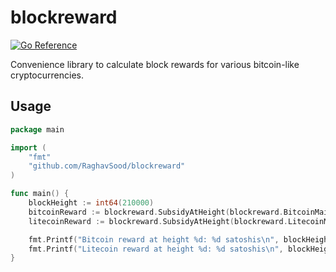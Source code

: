 # blockreward

[![Go Reference](https://pkg.go.dev/badge/github.com/RaghavSood/blockreward.svg)](https://pkg.go.dev/github.com/RaghavSood/blockreward)

Convenience library to calculate block rewards for various bitcoin-like cryptocurrencies.

## Usage

```go
package main

import (
    "fmt"
    "github.com/RaghavSood/blockreward"
)

func main() {
    blockHeight := int64(210000)
    bitcoinReward := blockreward.SubsidyAtHeight(blockreward.BitcoinMainnet, blockHeight)
    litecoinReward := blockreward.SubsidyAtHeight(blockreward.LitecoinMainnet, blockHeight)

    fmt.Printf("Bitcoin reward at height %d: %d satoshis\n", blockHeight, bitcoinReward)
    fmt.Printf("Litecoin reward at height %d: %d satoshis\n", blockHeight, litecoinReward)
}
```
